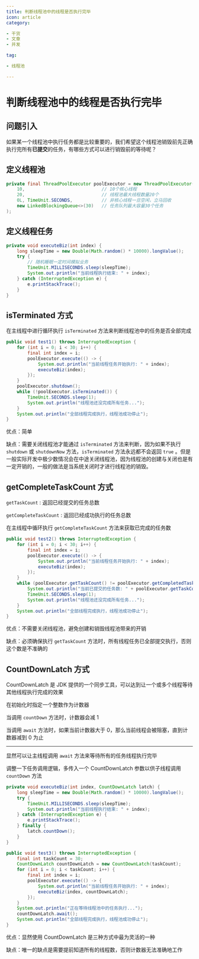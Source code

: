 ```yaml
---
title: 判断线程池中的线程是否执行完毕
icon: article
category:

- 干货
- 文章
- 并发

tag:

- 线程池

---
```


# 判断线程池中的线程是否执行完毕

## 问题引入

如果某一个线程池中执行任务都是比较重要的，我们希望这个线程池销毁前先正确执行完所有**已提交**的任务，有哪些方式可以进行销毁前的等待呢？



## 定义线程池

```java
private final ThreadPoolExecutor poolExecutor = new ThreadPoolExecutor(
    10,								// 10个核心线程
    20,								// 线程池最大线程数量20个
    0L, TimeUnit.SECONDS,			// 非核心线程一旦空闲，立马回收
    new LinkedBlockingQueue<>(30)	// 任务队列最大容量30个任务
);
```

## 定义线程任务

```java
private void executeBiz(int index) {
    long sleepTime = new Double(Math.random() * 10000).longValue();
    try {
        // 随机睡眠一定时间模拟业务
        TimeUnit.MILLISECONDS.sleep(sleepTime);
        System.out.println("当前线程执行结束: " + index);
    } catch (InterruptedException e) {
        e.printStackTrace();
    }
}
```



## isTerminated 方式

在主线程中进行循环执行 `isTerminated` 方法来判断线程池中的任务是否全部完成

```java
public void test1() throws InterruptedException {
    for (int i = 0; i < 30; i++) {
        final int index = i;
        poolExecutor.execute(() -> {
            System.out.println("当前线程任务开始执行: " + index);
            executeBiz(index);
        });
    }
    poolExecutor.shutdown();
    while (!poolExecutor.isTerminated()) {
        TimeUnit.SECONDS.sleep(1);
        System.out.println("线程池还没完成所有任务...");
    }
    System.out.println("全部线程完成执行，线程池成功停止");
}
```

优点：简单

缺点：需要关闭线程池才能通过 `isTerminated` 方法来判断，因为如果不执行 `shutdown` 或 `shutdownNow` 方法，`isTerminated` 方法永远都不会返回 `true` 。但是一般实际开发中极少数情况会在中途关闭线程池，因为线程池的创建与关闭也是有一定开销的，一般的做法是当系统关闭时才进行线程池的销毁。



## getCompleteTaskCount 方式

`getTaskCount` : 返回已经提交的任务总数

`getCompleteTaskCount` : 返回已经成功执行的任务总数

在主线程中循环执行 `getCompleteTaskCount` 方法来获取已完成的任务数

```java
public void test2() throws InterruptedException {
    for (int i = 0; i < 30; i++) {
        final int index = i;
        poolExecutor.execute(() -> {
            System.out.println("当前线程任务开始执行: " + index);
            executeBiz(index);
        });
    }
    while (poolExecutor.getTaskCount() != poolExecutor.getCompletedTaskCount()) {
        System.out.println("当前已提交的任务数: " + poolExecutor.getTaskCount() + ", 当前已完成的任务数: " + poolExecutor.getCompletedTaskCount());
        TimeUnit.SECONDS.sleep(1);
        System.out.println("线程池还没完成所有任务...");
    }
    System.out.println("全部线程完成执行，线程池成功停止");
}
```

优点：不需要关闭线程池，避免创建和销毁线程池带来的开销

缺点：必须确保执行 `getTaskCount` 方法时，所有线程任务已全部提交执行，否则这个数是不准确的



## CountDownLatch 方式

CountDownLatch 是 JDK 提供的一个同步工具，可以达到让一个或多个线程等待其他线程执行完成的效果

在初始化时指定一个整数作为计数器

当调用 `countDown` 方法时，计数器会减 1

当调用 `await` 方法时，如果当前计数器大于 0，那么当前线程会被阻塞，直到计数器减到 0 为止

---

显然可以让主线程调用 `await` 方法来等待所有的任务线程执行完毕

调整一下任务调用逻辑，多传入一个 CountDownLatch 参数以供子线程调用 `countDown` 方法

```java
private void executeBiz(int index, CountDownLatch latch) {
    long sleepTime = new Double(Math.random() * 10000).longValue();
    try {
        TimeUnit.MILLISECONDS.sleep(sleepTime);
        System.out.println("当前线程执行结束: " + index);
    } catch (InterruptedException e) {
        e.printStackTrace();
    } finally {
        latch.countDown();
    }
}
```

```java
public void test3() throws InterruptedException {
    final int taskCount = 30;
    CountDownLatch countDownLatch = new CountDownLatch(taskCount);
    for (int i = 0; i < taskCount; i++) {
        final int index = i;
        poolExecutor.execute(() -> {
            System.out.println("当前线程任务开始执行: " + index);
            executeBiz(index, countDownLatch);
        });
    }
    System.out.println("正在等待线程池中的任务执行...");
    countDownLatch.await();
    System.out.println("全部线程完成执行，线程池成功停止");
}
```

优点：显然使用 CountDownLatch 是三种方式中最为灵活的一种

缺点：唯一的缺点是需要提前知道所有的线程数，否则计数器无法准确地工作